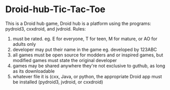 # Droid-hub-Tic-Tac-Toe
This is a Droid hub game, Droid hub is a platform using the programs: pydroid3, cxxdroid, and jvdroid.
Rules:
1. must be rated. eg. E for everyone, T for teen, M for mature, or AO for adults only
2. developer may put their name in the game eg. developed by 123ABC
3. all games must be open source for modders and or inspired games, but modified games must state the original developer
4. games may be shared anywhere they're not exclusive to guthub, as long as its downloadable
5. whatever file it is (cxx, Java, or python, the appropriate Droid app must be installed (pydroid3, jvdroid, or cxxdroid)
